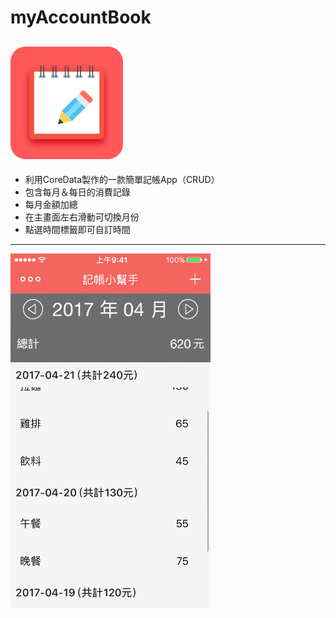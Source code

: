 # myAccountBook
![App Icon](https://raw.githubusercontent.com/frankcios/myAccountBook/master/myAccountBook/Image/Icon/Icon%403x.png)
--------------------------
* 利用CoreData製作的一款簡單記帳App（CRUD）
* 包含每月＆每日的消費記錄
* 每月金額加總
* 在主畫面左右滑動可切換月份
* 點選時間標籤即可自訂時間
--------------------------
![image](myAccountBook.gif)
